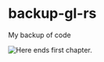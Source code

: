 # backup-gl-rs
My backup of code

![Here](https://github.com/loczei/backup-gl-rs/tree/015904152a86856d36fa0f35861eed996c75e5c8) ends first chapter.
